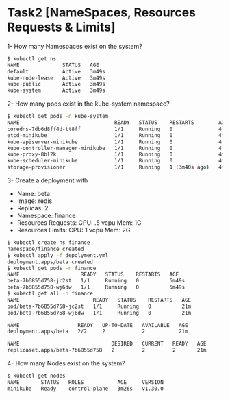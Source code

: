 # Task2 [NameSpaces, Resources Requests & Limits]
1- How many Namespaces exist on the system?
```bash
$ kubectl get ns
NAME              STATUS   AGE
default           Active   3m49s
kube-node-lease   Active   3m49s
kube-public       Active   3m49s
kube-system       Active   3m49s
```
2- How many pods exist in the kube-system namespace?
```bash
$ kubectl get pods -n kube-system
NAME                               READY   STATUS    RESTARTS        AGE
coredns-7db6d8ff4d-tt8ff           1/1     Running   0               4m12s
etcd-minikube                      1/1     Running   0               4m28s
kube-apiserver-minikube            1/1     Running   0               4m26s
kube-controller-manager-minikube   1/1     Running   0               4m26s
kube-proxy-8bl2k                   1/1     Running   0               4m12s
kube-scheduler-minikube            1/1     Running   0               4m26s
storage-provisioner                1/1     Running   1 (3m40s ago)   4m23s
```
3- Create a deployment with 
- Name: beta
- Image: redis
- Replicas: 2
- Namespace: finance
- Resources Requests:
  CPU: .5 vcpu
  Mem: 1G
- Resources Limits:
  CPU: 1 vcpu
  Mem: 2G
```bash
$ kubectl create ns finance
namespace/finance created
$ kubectl apply -f depolyment.yml
deployment.apps/beta created
$ kubectl get pods -n finance
NAME                    READY   STATUS    RESTARTS   AGE
beta-7b6855d758-jc2st   1/1     Running   0          5m49s
beta-7b6855d758-wj6dw   1/1     Running   0          5m49s
$ kubectl get all -n finance
NAME                        READY   STATUS    RESTARTS   AGE
pod/beta-7b6855d758-jc2st   1/1     Running   0          21m
pod/beta-7b6855d758-wj6dw   1/1     Running   0          21m

NAME                   READY   UP-TO-DATE   AVAILABLE   AGE
deployment.apps/beta   2/2     2            2           21m

NAME                              DESIRED   CURRENT   READY   AGE
replicaset.apps/beta-7b6855d758   2         2         2       21m
```
4- How many Nodes exist on the system?
```bash
$ kubectl get nodes
NAME       STATUS   ROLES           AGE     VERSION
minikube   Ready    control-plane   3m26s   v1.30.0
```
